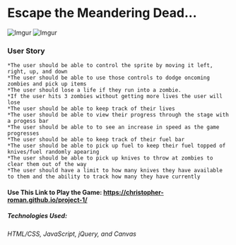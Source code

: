 
# Escape the Meandering Dead... #

![Imgur](https://i.imgur.com/tm6OX52.png) ![Imgur](https://i.imgur.com/f6MyoIz.png)

### User Story ###
	*The user should be able to control the sprite by moving it left, right, up, and down
	*The user should be able to use those controls to dodge oncoming zombies and pick up items
	*The user should lose a life if they run into a zombie.
	*If the user hits 3 zombies without getting more lives the user will lose
	*The user should be able to keep track of their lives
	*The user should be able to view their progress through the stage with a progess bar
	*The user should be able to to see an increase in speed as the game progresses
	*The user should be able to keep track of their fuel bar
	*The user should be able to pick up fuel to keep their fuel topped of knives/fuel randomly apearing
	*The user should be able to pick up knives to throw at zombies to clear them out of the way
	*The user should have a limit to how many knives they have available to them and the ability to track how many they have currently 

  #### Use This Link to Play the Game: https://christopher-roman.github.io/project-1/ ####

  ##### Technologies Used: #####
  ###### HTML/CSS, JavaScript, jQuery, and Canvas ######